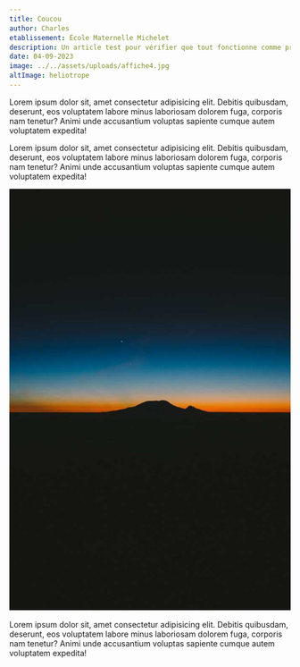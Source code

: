 ```yaml
---
title: Coucou
author: Charles
etablissement: École Maternelle Michelet
description: Un article test pour vérifier que tout fonctionne comme prévu
date: 04-09-2023
image: ../../assets/uploads/affiche4.jpg
altImage: heliotrope
---
```

Lorem ipsum dolor sit, amet consectetur adipisicing elit. Debitis quibusdam, deserunt, eos voluptatem labore minus laboriosam dolorem fuga, corporis nam tenetur? Animi unde accusantium voluptas sapiente cumque autem voluptatem expedita!

Lorem ipsum dolor sit, amet consectetur adipisicing elit. Debitis quibusdam, deserunt, eos voluptatem labore minus laboriosam dolorem fuga, corporis nam tenetur? Animi unde accusantium voluptas sapiente cumque autem voluptatem expedita!

![capture d'écran](../../assets/uploads/affiche3.jpg "capture d'écran")

Lorem ipsum dolor sit, amet consectetur adipisicing elit. Debitis quibusdam, deserunt, eos voluptatem labore minus laboriosam dolorem fuga, corporis nam tenetur? Animi unde accusantium voluptas sapiente cumque autem voluptatem expedita!